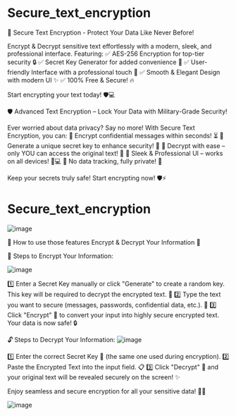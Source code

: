 # Secure_text_encryption

🔐 Secure Text Encryption - Protect Your Data Like Never Before!

Encrypt & Decrypt sensitive text effortlessly with a modern, sleek, and professional interface. Featuring:
✅ AES-256 Encryption for top-tier security 🔒
✅ Secret Key Generator for added convenience 🔑
✅ User-friendly Interface with a professional touch 🎨
✅ Smooth & Elegant Design with modern UI ✨
✅ 100% Free & Secure! 🔥

Start encrypting your text today! 🛡️💻

🛡️ Advanced Text Encryption – Lock Your Data with Military-Grade Security!

Ever worried about data privacy? Say no more! With Secure Text Encryption, you can:
🔹 Encrypt confidential messages within seconds! ⏳
🔹 Generate a unique secret key to enhance security! 🔑
🔹 Decrypt with ease – only YOU can access the original text! 🚀
🔹 Sleek & Professional UI – works on all devices! 📱💻
🔹 No data tracking, fully private! 🔏

Keep your secrets truly safe! Start encrypting now! 🛡️⚡

# Secure_text_encryption

![image](https://github.com/user-attachments/assets/86f184bd-7325-4e5d-b4e0-c9b9536a9809)



🔐 How to use those features Encrypt & Decrypt Your Information 🚀

🔏 Steps to Encrypt Your Information:

![image](https://github.com/user-attachments/assets/2d0002f7-def9-4b2d-a8c2-3a24afcc4e37)

1️⃣ Enter a Secret Key manually or click "Generate" to create a random key. This key will be required to decrypt the encrypted text. 🔑
2️⃣ Type the text you want to secure (messages, passwords, confidential data, etc.). 📝
3️⃣ Click "Encrypt" 🔄 to convert your input into highly secure encrypted text. Your data is now safe! 🔒

🔓 Steps to Decrypt Your Information:
![image](https://github.com/user-attachments/assets/a1d11bfe-a9ba-4e99-8852-fb166ea3499d)

1️⃣ Enter the correct Secret Key 🔑 (the same one used during encryption).
2️⃣ Paste the Encrypted Text into the input field. 📋
3️⃣ Click "Decrypt" 🔄 and your original text will be revealed securely on the screen! ✨

Enjoy seamless and secure encryption for all your sensitive data! 🚀🔐

![image](https://github.com/user-attachments/assets/8898459f-7747-4630-b896-6dac3c1f8dcf)
